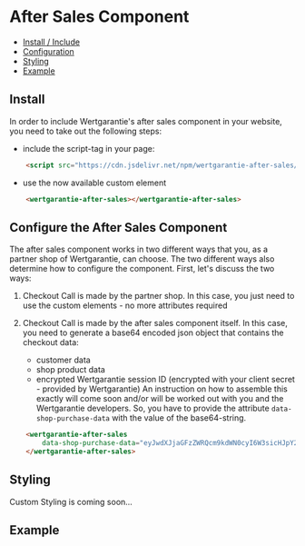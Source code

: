 # After Sales Component

* [Install / Include](#install)
* [Configuration](#configure-the-after-sales-component)
* [Styling](#styling)
* [Example](#example)

## Install

In order to include Wertgarantie's after sales component in your website, you need to take out the following steps:
- include the script-tag in your page: 
```html
    <script src="https://cdn.jsdelivr.net/npm/wertgarantie-after-sales/dist/after-sales.min.js" type="module"></script>
```
- use the now available custom element 
```html
    <wertgarantie-after-sales></wertgarantie-after-sales>
```

## Configure the After Sales Component
The after sales component works in two different ways that you, as a partner shop of Wertgarantie, can choose.
The two different ways also determine how to configure the component.
First, let's discuss the two ways:
    
1. Checkout Call is made by the partner shop.
In this case, you just need to use the custom elements - no more attributes required

2. Checkout Call is made by the after sales component itself.
In this case, you need to generate a base64 encoded json object that contains the checkout data:
   - customer data
   - shop product data
   - encrypted Wertgarantie session ID (encrypted with your client secret - provided by Wertgarantie)
An instruction on how to assemble this exactly will come soon and/or will be worked out with you and the Wertgarantie developers.
So, you have to provide the attribute `data-shop-purchase-data` with the value of the base64-string.
```html
    <wertgarantie-after-sales
        data-shop-purchase-data="eyJwdXJjaGFzZWRQcm9kdWN0cyI6W3sicHJpY2UiOjg...">
    </wertgarantie-after-sales>
```

## Styling
Custom Styling is coming soon...

## Example
<wertgarantie-after-sales id="after-sales-component"></wertgarantie-after-sales>